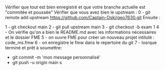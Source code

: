 
Vérifier que tout est bien enregistré et que votre branche actuelle est "commitée et poussée"
Vérifier que vous avez bien le upstream : 
0 - git remote add upstream https://github.com/Captain-Oski/geo7630.git
Ensuite :

1 - git checkout main
2 - git pull upstream main
3 - git checkout -b exam 1
4 - On vérifie qu'on a bien le README.md avec les informations nécessaires et le dossier FME
5 - on ouvre FME pour créer un nouveau projet intitulé : code_ms.fmw
6 - on enregistre le fmw dans le repertoire du git
7 - losrque terminé et prêt à soumettre: 
- git commit -m 'mon message personnalisé'
- git push -u origin main
   s
